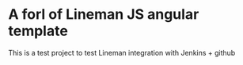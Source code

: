 # A forl of Lineman JS angular template 

This is a test project to test Lineman integration with Jenkins + github
